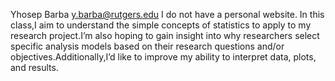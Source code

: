 Yhosep Barba
y.barba@rutgers.edu
I do not have a personal website.
In this class,I aim to understand the simple concepts of statistics to apply to my research project.I’m also hoping to gain insight into why researchers select specific analysis models based on their research questions and/or objectives.Additionally,I’d like to improve my ability to interpret data, plots, and results.